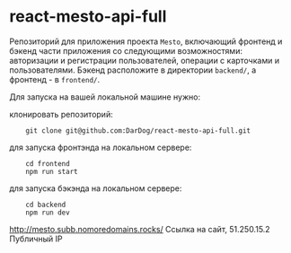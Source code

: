 # react-mesto-api-full
Репозиторий для приложения проекта `Mesto`, включающий фронтенд и бэкенд части приложения со следующими возможностями: авторизации и регистрации пользователей, операции с карточками и пользователями. Бэкенд расположите в директории `backend/`, а фронтенд - в `frontend/`. 

Для запуска на вашей локальной машине нужно:

клонировать репозиторий: 

        git clone git@github.com:DarDog/react-mesto-api-full.git

для запуска фронтэнда на локальном сервере:

        cd frontend
        npm run start

для запуска бэкэнда на локальном сервере:

        cd backend
        npm run dev

http://mesto.subb.nomoredomains.rocks/ Ссылка на сайт, 51.250.15.2 Публичный IP
